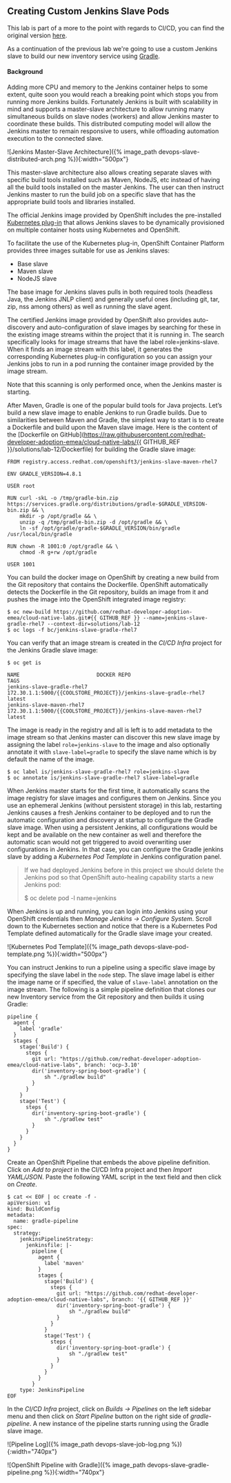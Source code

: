 ## Creating Custom Jenkins Slave Pods

This lab is part of a more to the point with regards to CI/CD, you can find the original version [here](https://github.com/openshift-labs/devops-guides).

As a continuation of the previous lab we're going to use a custom Jenkins slave to build our new inventory service using [Gradle](https://gradle.org/).

#### Background

Adding more CPU and memory to the Jenkins container helps to some extent, quite soon you would reach a breaking point which stops you from running more Jenkins builds. Fortunately Jenkins is built with scalability in mind and supports a master-slave architecture to allow running many simultaneous builds on slave nodes (workers) and allow Jenkins master to coordinate these builds. This distributed computing model will allow the Jenkins master to remain responsive to users, while offloading automation execution to the connected slave.

![Jenkins Master-Slave Architecture]({% image_path devops-slave-distributed-arch.png %}){:width="500px"}

This master-slave architecture also allows creating separate slaves with specific build tools installed such as Maven, NodeJS, etc instead of having all the build tools installed on the master Jenkins. The user can then instruct Jenkins master to run the build job on a specific slave that has the appropriate build tools and libraries installed.

The official Jenkins image provided by OpenShift includes the pre-installed [Kubernetes plug-in](https://wiki.jenkins-ci.org/display/JENKINS/Kubernetes%2BPlugin) that allows Jenkins slaves to be dynamically provisioned on multiple container hosts using Kubernetes and OpenShift.

To facilitate the use of the Kubernetes plug-in, OpenShift Container Platform provides three images suitable for use as Jenkins slaves:

* Base slave
* Maven slave
* NodeJS slave

The base image for Jenkins slaves pulls in both required tools (headless Java, the Jenkins JNLP client) and generally useful ones (including git, tar, zip, nss among others) as well as running the slave agent.

The certified Jenkins image provided by OpenShift also provides auto-discovery and auto-configuration of slave images by searching for these in the existing image streams within the project that it is running in. The search specifically looks for image streams that have the label role=jenkins-slave. When it finds an image stream with this label, it generates the corresponding Kubernetes plug-in configuration so you can assign your Jenkins jobs to run in a pod running the container image provided by the image stream.

Note that this scanning is only performed once, when the Jenkins master is starting.

After Maven, Gradle is one of the popular build tools for Java projects. Let’s build a new slave image to enable Jenkins to run Gradle builds.
Due to similarities between Maven and Gradle, the simplest way to start is to create a Dockerfile and build upon the Maven slave image. Here is the content of the [Dockerfile on GitHub](https://raw.githubusercontent.com/redhat-developer-adoption-emea/cloud-native-labs/{{ GITHUB_REF }}/solutions/lab-12/Dockerfile) for building the Gradle slave image:

~~~shell
FROM registry.access.redhat.com/openshift3/jenkins-slave-maven-rhel7

ENV GRADLE_VERSION=4.8.1

USER root

RUN curl -skL -o /tmp/gradle-bin.zip https://services.gradle.org/distributions/gradle-$GRADLE_VERSION-bin.zip && \
    mkdir -p /opt/gradle && \
    unzip -q /tmp/gradle-bin.zip -d /opt/gradle && \
    ln -sf /opt/gradle/gradle-$GRADLE_VERSION/bin/gradle /usr/local/bin/gradle

RUN chown -R 1001:0 /opt/gradle && \
    chmod -R g+rw /opt/gradle

USER 1001
~~~

You can build the docker image on OpenShift by creating a new build from the Git repository that contains the Dockerfile. OpenShift automatically detects the Dockerfile in the Git repository, builds an image from it and pushes the image into the OpenShift integrated image registry:

~~~shell
$ oc new-build https://github.com/redhat-developer-adoption-emea/cloud-native-labs.git#{{ GITHUB_REF }} --name=jenkins-slave-gradle-rhel7 --context-dir=solutions/lab-12
$ oc logs -f bc/jenkins-slave-gradle-rhel7 
~~~

You can verify that an image stream is created in the _CI/CD Infra_ project for the Jenkins Gradle slave image:

~~~shell
$ oc get is

NAME                         DOCKER REPO                                     TAGS      
jenkins-slave-gradle-rhel7   172.30.1.1:5000/{{COOLSTORE_PROJECT}}/jenkins-slave-gradle-rhel7   latest
jenkins-slave-maven-rhel7    172.30.1.1:5000/{{COOLSTORE_PROJECT}}/jenkins-slave-maven-rhel7    latest
~~~
 
The image is ready in the registry and all is left is to add metadata to the image stream so that Jenkins master can discover this new slave image by assigning the label `role=jenkins-slave` to the image and also optionally annotate it with `slave-label=gradle` to specify the slave name which is by default the name of the image.

~~~shell
$ oc label is/jenkins-slave-gradle-rhel7 role=jenkins-slave
$ oc annotate is/jenkins-slave-gradle-rhel7 slave-label=gradle
~~~

When Jenkins master starts for the first time, it automatically scans the image registry for slave images and configures them on Jenkins. Since you use an ephemeral Jenkins (without persistent storage) in this lab, restarting Jenkins causes a fresh Jenkins container to be deployed and to run the automatic configuration and discovery at startup to configure the Gradle slave image. When using a persistent Jenkins, all configurations would be kept and be available on the new container as well and therefore the automatic scan would not get triggered to avoid overwriting user configurations in Jenkins. In that case, you can configure the Gradle jenkins slave by adding a *Kubernetes Pod Template* in Jenkins configuration panel.

> If we had deployed Jenkins before in this project we should delete the Jenkins pod so that OpenShift auto-healing capability starts a new Jenkins pod:
> 
>	$ oc delete pod -l name=jenkins
>	

When Jenkins is up and running, you can login into Jenkins using your OpenShift credentials then *Manage Jenkins -> Configure System*. Scroll down to the Kubernetes section and notice that there is a Kubernetes Pod Template defined automatically for the Gradle slave image your created.

![Kubernetes Pod Template]({% image_path devops-slave-pod-template.png %}){:width="500px"}

You can instruct Jenkins to run a pipeline using a specific slave image by specifying the slave label in the `node` step. The slave image label is either the image name or if specified, the value of `slave-label` annotation on the image stream. The following is a simple pipeline definition that clones our new Inventory service from the Git repository and then builds it using Gradle:

~~~shell
pipeline {
  agent {
    label 'gradle'
  }
  stages {
    stage('Build') {
      steps {
        git url: "https://github.com/redhat-developer-adoption-emea/cloud-native-labs", branch: 'ocp-3.10'
        dir('inventory-spring-boot-gradle') {
            sh "./gradlew build"            
        }
      }
    }
    stage('Test') {
      steps {
        dir('inventory-spring-boot-gradle') {
            sh "./gradlew test"
        }
      }
    }
  }
}
~~~

Create an OpenShift Pipeline that embeds the above pipeline definition. Click on *Add to project* in the CI/CD Infra project and then *Import YAML/JSON*. Paste the following YAML script in the text field and then click on *Create*.

~~~shell
$ cat << EOF | oc create -f -
apiVersion: v1
kind: BuildConfig
metadata:
  name: gradle-pipeline
spec:
  strategy:
    jenkinsPipelineStrategy:
      jenkinsfile: |-
        pipeline {
          agent {
            label 'maven'
          }
          stages {
            stage('Build') {
              steps {
                git url: "https://github.com/redhat-developer-adoption-emea/cloud-native-labs", branch: '{{ GITHUB_REF }}'
                dir('inventory-spring-boot-gradle') {
                    sh "./gradlew build"            
                }
              }
            }
            stage('Test') {
              steps {
                dir('inventory-spring-boot-gradle') {
                    sh "./gradlew test"
                }
              }
            }
          }
        }
    type: JenkinsPipeline
EOF
~~~

In the _CI/CD Infra_ project, click on *Builds -> Pipelines* on the left sidebar menu and then click on *Start Pipeline* button on the right side of *gradle-pipeline*. A new instance of the pipeline starts running using the Gradle slave image.

![Pipeline Log]({% image_path devops-slave-job-log.png %}){:width="740px"}

![OpenShift Pipeline with Gradle]({% image_path devops-slave-gradle-pipeline.png %}){:width="740px"}